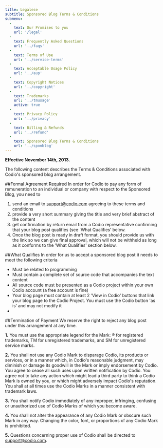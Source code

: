 ```yaml
---
title: Legalese
subtitle: Sponsored Blog Terms & Conditions
submenu:
  -
    text: Our Promises to you
    url: '/legal'
  -
    text: Frequently Asked Questions
    url: '../faqs'
  -
    text: Terms of Use
    url: '../service-terms'
  -
    text: Acceptable Usage Policy
    url: '../aup'
  -
    text: Copyright Notices
    url: '../copyright'
  -
    text: Trademarks
    url: '../tmusage'
    active: true
  -
    text: Privacy Policy
    url: '../privacy'
  -
    text: Billing & Refunds
    url: '../refund'    
  -
    text: Sponsored Blog Terms & Conditions
    url: '../sponblog'     
---
```


**Effective November 14th, 2013.**

The following content describes the Terms & Conditions associated with Codio's sponsored blog arrangement.

##Formal Agreement Required
In order for Codio to pay any form of remuneration to an individual or company with respect to the Sponsored Blog, you need to 

1. send an email to support@codio.com agreeing to these terms and conditions
1. provide a very short summary giving the title and very brief abstract of the content
1. get confirmation by return email from a Codio representative confirming that your blog post qualifies (see 'What Qualifies' below. 
1. Once the blog post is ready in draft format, you should provide us with the link so we can give final approval, which will not be withheld as long as it conforms to the 'What Qualifies' section below.

##What Qualifies
In order for us to accept a sponsored blog post it needs to meet the following criteria

- Must be related to programming
- Must contain a complete set of source code that accompanies the text content
- All source code must be presented as a Codio project within your own Codio account (a free account is fine)
- Your blog page must contain at least 2 'View in Codio' buttons that link your blog page to the Codio Project. You must use the Codio button 'as is' and may not modify it
- 

##Termination of Payment
We reserve the right to reject any blog post under this arrangement at any time.

**1.** You must use the appropriate legend for the Mark: ® for registered trademarks, TM for unregistered trademarks, and SM for unregistered service marks.

**2.** You shall not use any Codio Mark to disparage Codio, its products or services, or in a manner which, in Codio's reasonable judgment, may diminish or damage its goodwill in the Mark or imply endorsement by Codio. You agree to cease all such uses upon written notification by Codio. You agree not to take any action which might lead a third party to think a Codio Mark is owned by you, or which might adversely impact Codio's reputation. You shall at all times use the Codio Marks in a manner consistent with trademark laws.

**3.** You shall notify Codio immediately of any improper, infringing, confusing or unauthorized use of Codio Marks of which you become aware.

**4.** You shall not alter the appearance of any Codio Mark or obscure such Mark in any way. Changing the color, font, or proportions of any Codio Mark is prohibited.

**5.** Questions concerning proper use of Codio shall be directed to support@codio.com.
